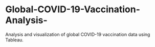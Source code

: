 # Global-COVID-19-Vaccination-Analysis-
Analysis and visualization of global COVID-19 vaccination data using Tableau.

